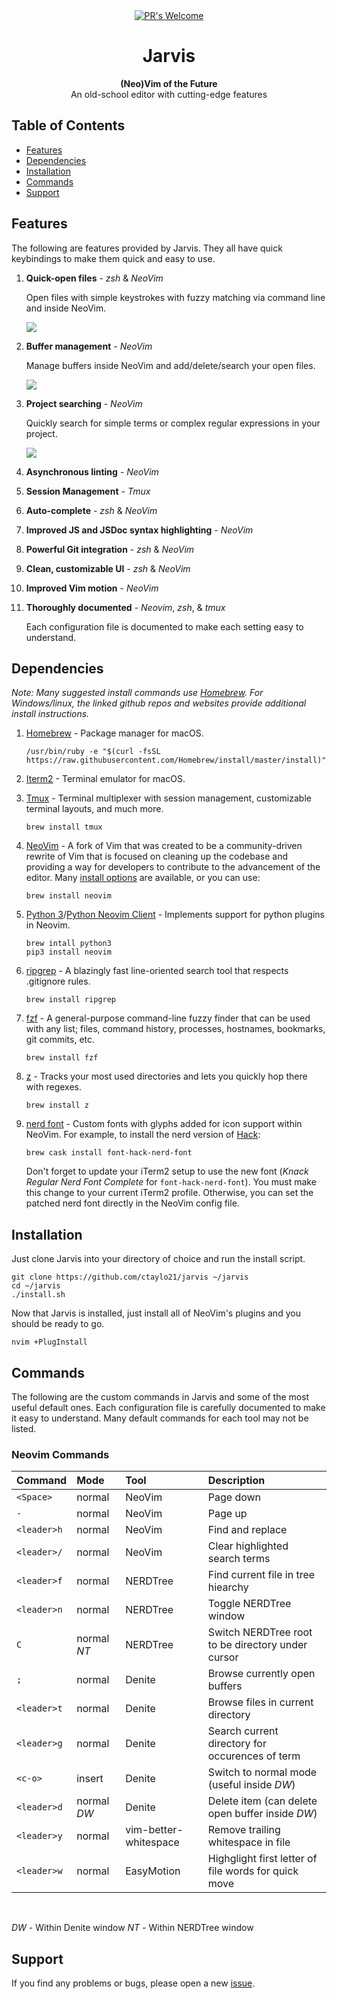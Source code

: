 <div align="center">
  <!-- PR's Welcome -->
  <a href="http://makeapullrequest.com">
    <img src="https://img.shields.io/badge/PRs-welcome-brightgreen.svg?style=flat-square"
      alt="PR's Welcome" />
  </a>
</div>

 <h1 align="center">Jarvis</h1>

<div align="center">
  <strong>(Neo)Vim of the Future</strong>
</div>
<div align="center">
  An old-school editor with cutting-edge features
</div>

## Table of Contents
- [Features](#features)
- [Dependencies](#dependencies)
- [Installation](#installation)
- [Commands](#commands)
- [Support](#support)

## Features

The following are features provided by Jarvis. They all have quick keybindings to make them quick and easy to use.

1. **Quick-open files** - *zsh* & *NeoVim*

    Open files with simple keystrokes with fuzzy matching via command line and inside NeoVim.

    <img src="https://media.giphy.com/media/xUOxeZpELYRSECCZR6/giphy.gif"/>
    
2. **Buffer management** - *NeoVim*

    Manage buffers inside NeoVim and add/delete/search your open files.
    
    <img src="https://media.giphy.com/media/xT0xejSMJ76K68Nf0c/giphy.gif"/>
    
3. **Project searching** - *NeoVim*

    Quickly search for simple terms or complex regular expressions in your project.
    
    <img src="https://media.giphy.com/media/3oxHQpx3kxuUk2oa40/giphy.gif"/>
    
4. **Asynchronous linting** - *NeoVim*
5. **Session Management** - *Tmux*
6. **Auto-complete** - *zsh* & *NeoVim*
7. **Improved JS and JSDoc syntax highlighting** - *NeoVim*
8. **Powerful Git integration** - *zsh* & *NeoVim*
9. **Clean, customizable UI** - *zsh* & *NeoVim*
10. **Improved Vim motion** - *NeoVim*
11. **Thoroughly documented** - *Neovim*, *zsh*, & *tmux*

    Each configuration file is documented to make each setting easy to understand.

## Dependencies

*Note: Many suggested install commands use [Homebrew](https://brew.sh/). For Windows/linux, the linked github repos and websites provide additional install instructions.*

1. [Homebrew](https://brew.sh/) - Package manager for macOS.

    ```
    /usr/bin/ruby -e "$(curl -fsSL https://raw.githubusercontent.com/Homebrew/install/master/install)"
    ```

2. [Iterm2](https://www.iterm2.com/) - Terminal emulator for macOS.

3. [Tmux](https://github.com/tmux/tmux/wiki) - Terminal multiplexer with session management, customizable terminal layouts, and much more.

   ```
   brew install tmux
   ```

4. [NeoVim](https://github.com/neovim/neovim) - A fork of Vim that was created to be a community-driven rewrite of Vim that is focused on cleaning up the codebase and providing a way for developers to contribute to the advancement of the editor. Many [install options](https://github.com/neovim/neovim/wiki/Installing-Neovim) are available, or you can use:

    ```
    brew install neovim
    ```
    
5. [Python 3](https://www.python.org/downloads/)/[Python Neovim Client](https://github.com/neovim/python-client) - Implements support for python plugins in Neovim.
    
    ```
    brew intall python3
    pip3 install neovim
    ```
6. [ripgrep](https://github.com/BurntSushi/ripgrep) - A blazingly fast line-oriented search tool that respects .gitignore rules.

    ```
    brew install ripgrep
    ```
    
7. [fzf](https://github.com/junegunn/fzf#installation) - A general-purpose command-line fuzzy finder that can be used with any list; files, command history, processes, hostnames, bookmarks, git commits, etc.

    ```
    brew install fzf
    ```
    
8. [z](https://github.com/rupa/z) - Tracks your most used directories and lets you quickly hop there with regexes.  

    ```
    brew install z
    ```  
    
9. [nerd font](https://github.com/ryanoasis/nerd-fonts#font-installation) - Custom fonts with glyphs added for icon support within NeoVim. For example, to install the nerd version of [Hack](http://sourcefoundry.org/hack/):

    ```
    brew cask install font-hack-nerd-font
    ```
    
    Don't forget to update your iTerm2 setup to use the new font (*Knack Regular Nerd Font Complete* for `font-hack-nerd-font`). 
    You must make this change to your current iTerm2 profile. Otherwise, you can set the patched nerd font directly in the NeoVim config file.

## Installation

Just clone Jarvis into your directory of choice and run the install script.

```
git clone https://github.com/ctaylo21/jarvis ~/jarvis
cd ~/jarvis
./install.sh
```

Now that Jarvis is installed, just install all of NeoVim's plugins and you should be ready to go.

```
nvim +PlugInstall
```

## Commands

The following are the custom commands in Jarvis and some of the most useful default ones. Each configuration file is carefully documented to make it easy to understand. Many default commands for each tool may not be listed.

### Neovim Commands

| Command      | Mode           | Tool          | Description                                           |
| :---         | :---           | :---          |:---                                                   |
| `<Space>`    | normal         | NeoVim        | Page down                                             |
| `-`          | normal         | NeoVim        | Page up                                               |
| `<leader>h`  | normal         | NeoVim        | Find and replace                                      |
| `<leader>/`  | normal         | NeoVim        | Clear highlighted search terms                        |
| `<leader>f`  | normal         | NERDTree      | Find current file in tree hiearchy                    |
| `<leader>n`  | normal         | NERDTree      | Toggle NERDTree window                                |
| `C`          | normal     *NT*| NERDTree      | Switch NERDTree root to be directory under cursor     |
| `;`          | normal         | Denite        | Browse currently open buffers                         |
| `<leader>t`  | normal         | Denite        | Browse files in current directory                     |
| `<leader>g`  | normal         | Denite        | Search current directory for occurences of term       |
| `<c-o>`      | insert         | Denite        | Switch to normal mode (useful inside *DW*)            |
| `<leader>d`  | normal     *DW*| Denite        | Delete item (can delete open buffer inside *DW*)      |
| `<leader>y`  | normal         | vim-better-whitespace        | Remove trailing whitespace in file     |
| `<leader>w`  | normal         | EasyMotion    | Highglight first letter of file words for quick move  |

<br />

*DW* - Within Denite window
*NT* - Within NERDTree window


## Support

If you find any problems or bugs, please open a new [issue](https://github.com/ctaylo21/jarvis/issues). 